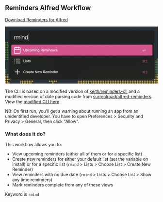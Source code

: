 ## Reminders Alfred Workflow

[Download Reminders for Alfred](https://github.com/rknightuk/alfred-workflows/raw/main/workflows/reminders/reminders.alfredworkflow)

![Reminders for Alfred workflow](screenshot.png)

The CLI is based on a modified version of [keith/reminders-cli](https://github.com/keith/reminders-cli) and a modified version of date parsing code from [surrealroad/alfred-reminders](https://github.com/surrealroad/alfred-reminders). View the [modified CLI here](https://github.com/rknightuk/alfred-reminders-helper).

NB: On first run, you'll get a warning about running an app from an unidentified developer. You have to open Preferences > Security and Privacy > General, then click "Allow".

### What does it do?

This workflow allows you to:

- View upcoming reminders (either all of them or for a specific list)
- Create new reminders for either your default list (set the variable on install) or for a specific list (`rmind` > Lists > Choose List > Create New Reminder)
- View reminders with no due date (`rmind` > Lists > Choose List > Show any time reminders)
- Mark reminders complete from any of these views

Keyword is `rmind`


